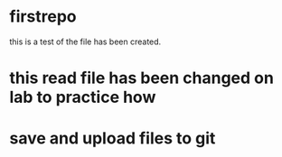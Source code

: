 # firstrepo

this is a test of the file has been created. 

# this read file has been changed on lab to practice how
# save and upload files to git